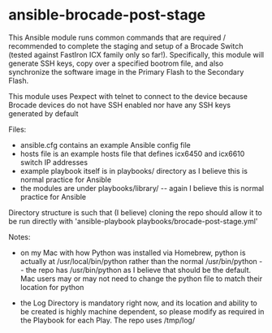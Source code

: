 # ansible-brocade-post-stage

This Ansible module runs common commands that are required / recommended to complete the staging and setup of a Brocade Switch (tested against FastIron ICX family only so far!).  Specifically, this module will generate SSH keys, copy over a specified bootrom file, and also synchronize the software image in the Primary Flash to the Secondary Flash.

This module uses Pexpect with telnet to connect to the device because Brocade devices do not have SSH enabled nor have any SSH keys generated by default

Files:

- ansible.cfg contains an example Ansible config file
- hosts file is an example hosts file that defines icx6450 and icx6610 switch IP addresses
- example playbook itself is in playbooks/ directory as I believe this is normal practice for Ansible
- the modules are under playbooks/library/ -- again I believe this is normal practice for Ansible

Directory structure is such that (I believe) cloning the repo should allow it to be run directly with 'ansible-playbook playbooks/brocade-post-stage.yml'




Notes:

- on my Mac with how Python was installed via Homebrew, python is actually at /usr/local/bin/python rather than the normal /usr/bin/python -- the repo has /usr/bin/python as I believe that should be the default.  Mac users may or may not need to change the python file to match their location for python

- the Log Directory is mandatory right now, and its location and ability to be created is highly machine dependent, so please modify as required in the Playbook for each Play.  The repo uses /tmp/log/
